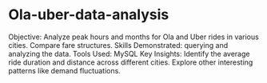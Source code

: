 # Ola-uber-data-analysis
Objective: Analyze peak hours and months for Ola and Uber rides in various cities. Compare fare structures.  Skills Demonstrated: querying and analyzing the data. Tools Used: MySQL Key Insights: Identify the average ride duration and distance across different cities. Explore other interesting patterns like demand fluctuations. 
